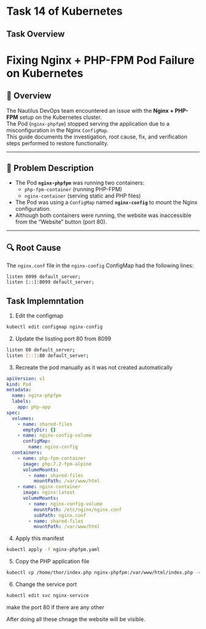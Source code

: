 # Task 14 of Kubernetes

## Task Overview
# Fixing Nginx + PHP-FPM Pod Failure on Kubernetes

## 📘 Overview
The Nautilus DevOps team encountered an issue with the **Nginx + PHP-FPM** setup on the Kubernetes cluster.  
The Pod (`nginx-phpfpm`) stopped serving the application due to a misconfiguration in the Nginx `ConfigMap`.  
This guide documents the investigation, root cause, fix, and verification steps performed to restore functionality.

---

## 🧩 Problem Description
- The Pod **`nginx-phpfpm`** was running two containers:  
  - `php-fpm-container` (running PHP-FPM)  
  - `nginx-container` (serving static and PHP files)
- The Pod was using a `ConfigMap` named **`nginx-config`** to mount the Nginx configuration.
- Although both containers were running, the website was inaccessible from the “Website” button (port 80).

---

## 🔍 Root Cause
The `nginx.conf` file in the `nginx-config` ConfigMap had the following lines:
```nginx
listen 8099 default_server;
listen [::]:8099 default_server;
```

## Task Implemntation
1. Edit the configmap
```bash
kubectl edit configmap nginx-config

```
2. Update the lissting port 80 from 8099
```bash
listen 80 default_server;
listen [::]:80 default_server;

```

3. Recreate the pod manually as it was not created automatically
```Yaml 
apiVersion: v1
kind: Pod
metadata:
  name: nginx-phpfpm
  labels:
    app: php-app
spec:
  volumes:
    - name: shared-files
      emptyDir: {}
    - name: nginx-config-volume
      configMap:
        name: nginx-config
  containers:
    - name: php-fpm-container
      image: php:7.2-fpm-alpine
      volumeMounts:
        - name: shared-files
          mountPath: /var/www/html
    - name: nginx-container
      image: nginx:latest
      volumeMounts:
        - name: nginx-config-volume
          mountPath: /etc/nginx/nginx.conf
          subPath: nginx.conf
        - name: shared-files
          mountPath: /var/www/html

```

4. Apply this manifest
```bash
kubectl apply -f nginx-phpfpm.yaml
```
5. Copy the PHP application file
```bash
kubectl cp /home/thor/index.php nginx-phpfpm:/var/www/html/index.php -c nginx-container

```
6. Change the service port 
```bash 
kubectl edit svc nginx-service
```
make the port 80 if there are any other

After doing all these chnage the website will be visible.